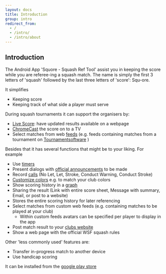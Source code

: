 ```yaml
---
layout: docs
title: Introduction
group: intro
redirect_from:
  - /
  - /intro/
  - /intro/about
---
```


## Introduction

The Android App 'Squore - Squash Ref Tool' assist you in keeping the score while you are referee-ing a squash match.
The name is simply the first 3 letters of 'squash' followed by the last three letters of 'score': Squ-ore.

It simplifies
* Keeping score
* Keeping track of what side a player must serve

During squash tournaments it can support the organisers by:
* [Live Score](/tournament/livescore): have updated results available on a webpage
* [ChromeCast](chromecast.md) the score on to a TV
* Select matches from web [feeds](match.from.feed.md) (e.g. feeds containing matches from a tournament on [Tournamentsoftware](http://tournamentsoftware.com) )

Besides that it has several functions that might be to your liking. For example
* Use [timers](timers.md)
* Present dialogs with [official announcements](3.7.announcements.md) to be made
* Record [calls](3.5.appeals.conducts.md) (No Let, Let, Stroke, Conduct Warning, Conduct Stroke)
* [Customize colors](colors.md) e.g. to match your club colors
* Show scoring history in a [graph](graphs.md)
* Sharing the result (Link with entire score sheet, Message with summary, Email, or post to a website)
* Stores the entire scoring history for later referencing
* Select matches from custom web feeds (e.g. containing matches to be played at your club)
    * Within custom feeds avatars can be specified per player to display in the app
* Post match result to your [clubs website](4.7.club.website.md)
* Show a web page with the official WSF squash rules

Other 'less commonly used' features are:
* Transfer in-progress match to another device
* Use handicap scoring

It can be installed from the [google play store](https://play.google.com/store/apps/details?id=com.doubleyellow.scoreboard "Squore - Squash Ref Tool")

